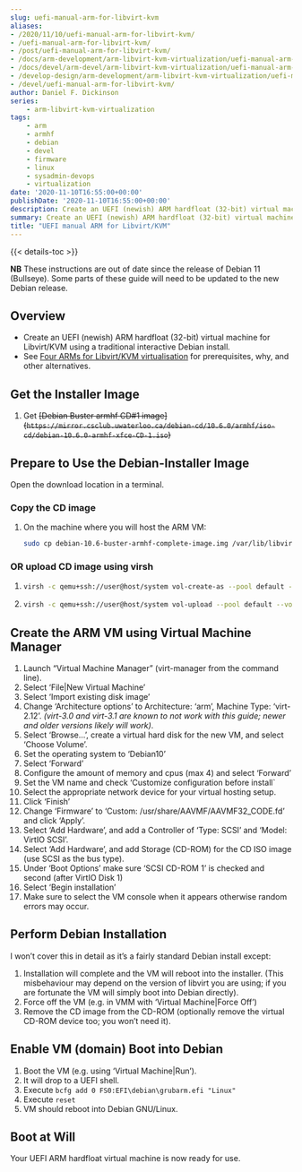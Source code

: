 ```yaml
---
slug: uefi-manual-arm-for-libvirt-kvm
aliases:
- /2020/11/10/uefi-manual-arm-for-libvirt-kvm/
- /uefi-manual-arm-for-libvirt-kvm/
- /post/uefi-manual-arm-for-libvirt-kvm/
- /docs/arm-development/arm-libvirt-kvm-virtualization/uefi-manual-arm-for-libvirt-kvm/
- /docs/devel/arm-devel/arm-libvirt-kvm-virtualization/uefi-manual-arm-for-libvirt-kvm/
- /develop-design/arm-development/arm-libvirt-kvm-virtualization/uefi-manual-arm-for-libvirt-kvm/
- /devel/uefi-manual-arm-for-libvirt-kvm/
author: Daniel F. Dickinson
series:
    - arm-libvirt-kvm-virtualization
tags:
    - arm
    - armhf
    - debian
    - devel
    - firmware
    - linux
    - sysadmin-devops
    - virtualization
date: '2020-11-10T16:55:00+00:00'
publishDate: '2020-11-10T16:55:00+00:00'
description: Create an UEFI (newish) ARM hardfloat (32-bit) virtual machine for Libvirt/KVM using a traditional interactive Debian install.
summary: Create an UEFI (newish) ARM hardfloat (32-bit) virtual machine for Libvirt/KVM using a traditional interactive Debian install.
title: "UEFI manual ARM for Libvirt/KVM"
---
```


{{< details-toc >}}

**NB** These instructions are out of date since the release of Debian 11 (Bullseye). Some parts of these guide will need to be updated to the new Debian release.

## Overview

* Create an UEFI (newish) ARM hardfloat (32-bit) virtual machine for Libvirt/KVM using a traditional interactive Debian install.
* See [Four ARMs for Libvirt/KVM virtualisation](_index.md) for prerequisites, why, and other alternatives.

## Get the Installer Image

1. Get ~~[Debian Buster armhf CD#1 image]\(``https://mirror.csclub.uwaterloo.ca/debian-cd/10.6.0/armhf/iso-cd/debian-10.6.0-armhf-xfce-CD-1.iso``)~~

## Prepare to Use the Debian-Installer Image

Open the download location in a terminal.

### Copy the CD image

1. On the machine where you will host the ARM VM:

   ```bash
   sudo cp debian-10.6-buster-armhf-complete-image.img /var/lib/libvirt/images
   ```

### OR upload CD image using virsh

1. ```bash
   virsh -c qemu+ssh://user@host/system vol-create-as --pool default --name debian-10.6.0-armhf-xfce-CD-1.iso --format raw --allocation <size-from-ls> --capacity <size-from-ls>
   ```

2. ```bash
   virsh -c qemu+ssh://user@host/system vol-upload --pool default --vol debian-10.6.0-armhf-xfce-CD-1.iso --file debian-10.6.0-armhf-xfce-CD-1.iso
   ```

## Create the ARM VM using Virtual Machine Manager

1. Launch “Virtual Machine Manager” (virt-manager from the command line).
2. Select ‘File|New Virtual Machine’
3. Select ‘Import existing disk image’
4. Change ‘Architecture options’ to Architecture: ‘arm’, Machine Type: ‘virt-2.12’. *(virt-3.0 and
virt-3.1 are known to not work with this guide; newer and older versions likely will work)*.
5. Select ‘Browse…’, create a virtual hard disk for the new VM, and select ‘Choose Volume’.
6. Set the operating system to ‘Debian10’
7. Select ‘Forward’
8. Configure the amount of memory and cpus (max 4) and select ‘Forward’
9. Set the VM name and check ‘Customize configuration before install`
10. Select the appropriate network device for your virtual hosting setup.
11. Click ‘Finish’
12. Change ‘Firmware’ to ‘Custom: /usr/share/AAVMF/AAVMF32\_CODE.fd’ and click ‘Apply’.
13. Select ‘Add Hardware’, and add a Controller of ‘Type: SCSI’ and ‘Model: VirtIO SCSI’.
14. Select ‘Add Hardware’, and add Storage (CD-ROM) for the CD ISO image (use SCSI as the bus type).
15. Under ‘Boot Options’ make sure ‘SCSI CD-ROM 1’ is checked and second (after VirtIO Disk 1)
16. Select ‘Begin installation’
17. Make sure to select the VM console when it appears otherwise random errors may occur.

## Perform Debian Installation

I won’t cover this in detail as it’s a fairly standard Debian install except:

1. Installation will complete and the VM will reboot into the installer.
(This misbehaviour may depend on the version of libvirt you are using; if you
are fortunate the VM will simply boot into Debian directly).
2. Force off the VM (e.g. in VMM with ‘Virtual Machine|Force Off’)
3. Remove the CD image from the CD-ROM (optionally remove the virtual CD-ROM
device too; you won’t need it).

## Enable VM (domain) Boot into Debian

1. Boot the VM (e.g. using ‘Virtual Machine|Run’).
2. It will drop to a UEFI shell.
3. Execute ``bcfg add 0 FS0:EFI\debian\grubarm.efi "Linux"``
4. Execute ``reset``
5. VM should reboot into Debian GNU/Linux.

## Boot at Will

Your UEFI ARM hardfloat virtual machine is now ready for use.
